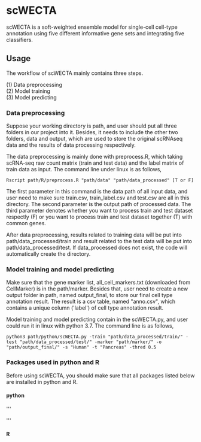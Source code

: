 # scWECTA
scWECTA is a soft-weighted ensemble model for single-cell cell-type annotation using five different informative gene sets and integrating five classifiers.

## Usage
The workflow of scWECTA mainly contains three steps.<br /> 

(1) Data preprocessing<br />
(2) Model training<br/>
(3) Model predicting<br/>


### Data preprocessing
Suppose your working directory is path, and user should put all three folders in our project into it. Besides, it needs to include the other two folders, data and output, which are used to store the original scRNAseq data and the results of data processing respectively.<br />
  
The data preprocessing is mainly done with preprocess.R, which taking scRNA-seq raw count matrix (train and test data) and the label matrix of train data as input. The command line under linux is as follows,
```
Rscript path/R/preprocess.R "path/data" "path/data_processed" [T or F]
```
The first parameter in this command is the data path of all input data, and user need to make sure train.csv, train_label.csv and test.csv are all in this directory. The second parameter is the output path of processed data. The third parameter denotes whether you want to process train and test dataset respectly (F) or you want to process train and test dataset together (T) with common genes.<br />

After data preprocessing, results related to training data will be put into path/data_processed/train and result related to the test data will be put into path/data_processed/test. If data_processed does not exist, the code will automatically create the directory.

### Model training and model predicting
Make sure that the gene marker list, all_cell_markers.txt (downloaded from CellMarker) is in the path/marker. Besides that, user need to create a new output folder in path, named output_final, to store our final cell type annotation result. The result is a csv table, named "anno.csv", which contains a unique column ('label') of cell type annotation result.

Model training and model predicting contain in the scWECTA.py, and user could run it in linux with python 3.7. The command line is as follows,
```
python3 path/python/scWECTA.py -train "path/data_processed/train/" -test "path/data_processed/test/" -marker "path/marker/" -o "path/output_final/" -s "Human" -t "Pancreas" -thred 0.5
```

### Packages used in python and R
Before using scWECTA, you should make sure that all packages listed below are installed in python and R.<br />  
#### python
'''

'''
#### R
